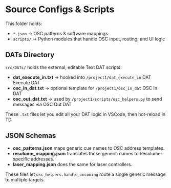 # Source Configs & Scripts

This folder holds:  

- `*.json` → OSC patterns & software mappings  
- `scripts/` → Python modules that handle OSC input, routing, and UI logic  

## DATs Directory

`src/DATs/` holds the external, editable Text DAT scripts:

- **dat_execute_in.txt** → hooked into `/project1/dat_execute_in` DAT Execute DAT  
- **osc_in_dat.txt** → optional template for `/project1/osc_in_dat` OSC In DAT  
- **osc_out_dat.txt** → used by `/project1/scripts/osc_helpers.py` to send messages via OSC Out DAT

These `.txt` files let you edit all your DAT logic in VSCode, then hot-reload in TD.

## JSON Schemas

- **osc_patterns.json** maps generic cue names to OSC address templates.
- **resolume_mapping.json** translates those generic names to Resolume-specific addresses.
- **laser_mapping.json** does the same for laser controllers.

These files let `osc_helpers.handle_incoming` route a single generic message to multiple targets.

